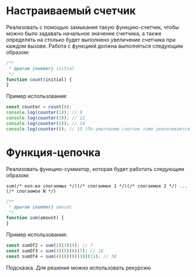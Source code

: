 # Настраиваемый счетчик

Реализовать c помощью замыкания такую функцию-счетчик, чтобы можно было задавать начальное значение
счетчика, а также определять на столько будет выполнено увеличение счетчика при каждом вызове.
Работа с функцией должна выполняться следующим образом:

```js
/**
 * @param {number} initial
 */
function count(initial) {
}
```

Пример использования:
```js
const counter = count(8);
console.log(counter(1)); // 9
console.log(counter(3)); // 12
console.log(counter(2)); // 14
console.log(counter()); // 15 (По-умолчанию счетчик тоже увеличивается на 1)
```

# Функция-цепочка

Реализовать функцию-сумматор, которая будет работать следующим образом:

`sum(/* кол-во слогаемых */)(/* слогаемое 1 */)(/* слогаемое 2 */) ... (/* слогаемое N */)`

```js
/**
 * @param {number} amount
 */
function sum(amount) {
}
```

Пример использования:
```js
const sumOf2 = sum(2)(3)(4); // 7
const sumOf3 = sum(3)(5)(6)(7); // 18
const sumOf4 = sum(4)(8)(9)(10)(11); // 38
```

Подсказка. Для решения можно использовать рекурсию
